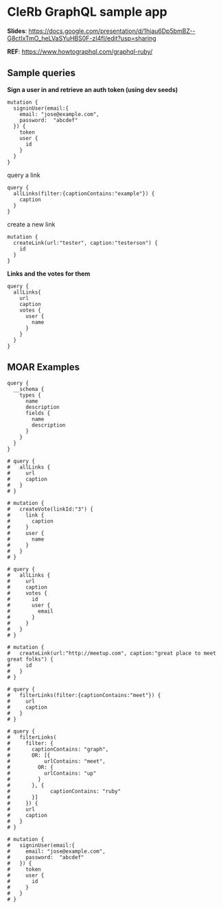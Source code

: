 # CleRb GraphQL sample app

**Slides**: https://docs.google.com/presentation/d/1hjau6Dp5bmBZ--G8ctIxTmO_heLVaSYuHBS0F-zI4fI/edit?usp=sharing

**REF**: https://www.howtographql.com/graphql-ruby/

## Sample queries

**Sign a user in and retrieve an auth token (using dev seeds)**
```
mutation {
  signinUser(email:{
    email: "jose@example.com",
    password:  "abcdef"
  }) {
    token
    user {
      id
    }
  }
}
```

query a link
```
query {
  allLinks(filter:{captionContains:"example"}) {
    caption
  }
}
```

create a new link
```
mutation {
  createLink(url:"tester", caption:"testerson") {
    id
  }
}
```

**Links and the votes for them**
```
query {
  allLinks{
    url
    caption
    votes {
      user {
        name
      }
    }
  }
}
```


## MOAR Examples
```
query {
  __schema {
    types {
      name
      description
      fields {
        name
        description
      }
    }
  }
}

# query {
#   allLinks {
#     url
#     caption
#   }
# }

# mutation {
#   createVote(linkId:"3") {
#     link {
#       caption
#     }
#     user {
#       name
#     }
#   }
# }

# query {
#   allLinks {
#     url
#     caption
#     votes {
#       id
#       user {
#         email
#       }
#     }
#   }
# }

# mutation {
#   createLink(url:"http://meetup.com", caption:"great place to meet great folks") {
#     id
#   }
# }

# query {
#   filterLinks(filter:{captionContains:"meet"}) {
#     url
#     caption
#   }
# }

# query {
#   filterLinks(
#     filter: {
#       captionContains: "graph",
#       OR: [{
#       	urlContains: "meet",
#         OR: {
#           urlContains: "up"
#         }
#       }, {
#             captionContains: "ruby"
#       }]
#     }) {
#     url
#     caption
#   }
# }

# mutation {
#   signinUser(email:{
#     email: "jose@example.com",
#     password:  "abcdef"
#   }) {
#     token
#     user {
#       id
#     }
#   }
# }
